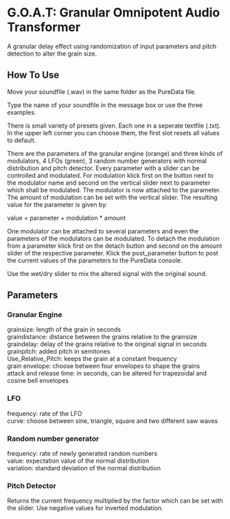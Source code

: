 # G.O.A.T: Granular Omnipotent Audio Transformer
A granular delay effect using randomization of input parameters and pitch detection to alter the grain size.

## How To Use

Move your soundfile (.wav) in the same folder as the PureData file.

Type the name of your soundfile in the message box or use the three examples.

There is small variety of presets given. Each one in a seperate textfile (.txt).
In the upper left corner you can choose them, the first slot resets all values to default.

There are the parameters of the granular engine (orange) and three kinds of modulators, 4 LFOs (green), 3 random number generators with normal distribution and pitch detector.
Every parameter with a slider can be controlled and modulated. 
For modulation klick first on the button next to the modulator name and second on the vertical slider next to parameter which shall be modulated.
The modulator is now attached to the parameter. The amount of modulation can be set with the vertical slider.
The resulting value for the parameter is given by:

value = parameter + modulation * amount

One modulator can be attached to several parameters and even the parameters of the modulators can be modulated.
To detach the modulation from a parameter klick first on the detach button and second on the amount slider of the respective parameter. 
Klick the post_parameter button to post the current values of the parameters to the PureData console.

Use the wet/dry slider to mix the altered signal with the original sound.
 
## Parameters

### Granular Engine
grainsize: length of the grain in seconds  
graindistance: distance between the grains relative to the grainsize  
graindelay: delay of the grains relative to the original signal in seconds  
grainpitch: added pitch in semitones  
Use_Relative_Pitch: keeps the grain at a constant frequency  
grain envelope: choose between four envelopes to shape the grains  
attack and release time: in seconds, can be altered for trapezoidal and cosine bell envelopes  

### LFO
frequency: rate of the LFO  
curve: choose between sine, triangle, square and two different saw waves  

### Random number generator
frequency: rate of newly generated random numbers  
value: expectation value of the normal distribution  
variation: standard deviation of the normal distribution  

### Pitch Detector
Returns the current frequency multiplied by the factor which can be set with the slider.
Use negative values for inverted modulation. 








